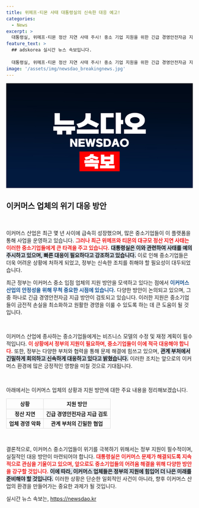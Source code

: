 ```yaml
---
title: 위메프·티몬 사태 대통령실의 신속한 대응 예고!
categories:
  - News
excerpt: >
  대통령실, 위메프·티몬 정산 지연 사태 주시! 중소 기업 지원을 위한 긴급 경영안전자금 지급 검토에 나선다. 이커머스 시장에 큰 변화가 올까? 자세한 소식은 클릭!
feature_text: >
  ## adskorea 실시간 뉴스 속보입니다.

  대통령실, 위메프·티몬 정산 지연 사태 주시! 중소 기업 지원을 위한 긴급 경영안전자금 지급 검토에 나선다. 이커머스 시장에 큰 변화가 올까? 자세한 소식은 클릭!
image: '/assets/img/newsdao_breakingnews.jpg'
---
```


<p><img src="/assets/img/newsdao_breakingnews.jpg" alt="adskorea 속보" /></p>

<h2 data-ke-size="size26">이커머스 업체의 위기 대응 방안</h2>

<p data-ke-size="size16">&nbsp;</p>

<p>이커머스 산업은 최근 몇 년 사이에 급속히 성장했으며, 많은 중소기업들이 이 플랫폼을 통해 사업을 운영하고 있습니다. <b><span style="color: #ee2323;">그러나 최근 위메프와 티몬의 대규모 정산 지연 사태는 이러한 중소기업들에게 큰 타격을 주고 있습니다.</span></b> <b><span style="background-color: #21538527;">대통령실은 이와 관련하여 사태를 예의주시하고 있으며, 빠른 대응이 필요하다고 강조하고 있습니다.</span></b> 이로 인해 중소기업들은 더욱 어려운 상황에 처하게 되었고, 정부는 신속한 조치를 취해야 할 필요성이 대두되었습니다. </p>

<p>최근 정부는 이커머스 중소 입점 업체의 지원 방안을 모색하고 있다는 점에서 <b><span style="color: #1a5490;">이커머스 산업의 안정성을 위해 무척 중요한 시점에 있습니다.</span></b> 다양한 방안이 논의되고 있으며, 그 중 하나로 긴급 경영안전자금 지급 방안이 검토되고 있습니다. 이러한 지원은 중소기업들이 금전적 손실을 최소화하고 원활한 경영을 이룰 수 있도록 하는 데 큰 도움이 될 것입니다.</p>

<p data-ke-size="size16">&nbsp;</p>

<p>이커머스 산업에 종사하는 중소기업들에게는 비즈니스 모델의 수정 및 재정 계획이 필수적입니다. <b><span style="color: #ee2323;">이 상황에서 정부의 지원이 필요하며, 중소기업들이 이에 적극 대응해야 합니다.</span></b> 또한, 정부는 다양한 부처와 협력을 통해 문제 해결에 힘쓰고 있으며, <b><span style="background-color: #21538527;">관계 부처에서 긴밀하게 회의하고 신속하게 대응하고 있다고 밝혔습니다.</span></b> 이러한 조치는 앞으로의 이커머스 환경에 많은 긍정적인 영향을 미칠 것으로 기대됩니다.</p>

<p data-ke-size="size16">&nbsp;</p>

<p>아래에서는 이커머스 업체의 상황과 지원 방안에 대한 주요 내용을 정리해보겠습니다.</p>

<table style="width: 100%; border-collapse: collapse;">
  <thead>
    <tr>
      <th style="text-align: center; border: 1px solid #ddd;"><b>상황</b></th>
      <th style="text-align: center; border: 1px solid #ddd;"><b>지원 방안</b></th>
    </tr>
  </thead>
  <tbody>
    <tr>
      <td style="text-align: center; border: 1px solid #ddd;"><b>정산 지연</b></td>
      <td style="text-align: center; border: 1px solid #ddd;"><b>긴급 경영안전자금 지급 검토</b></td>
    </tr>
    <tr>
      <td style="text-align: center; border: 1px solid #ddd;"><b>업체 경영 악화</b></td>
      <td style="text-align: center; border: 1px solid #ddd;"><b>관계 부처의 긴밀한 협업</b></td>
    </tr>
  </tbody>
</table>

<p data-ke-size="size16">&nbsp;</p>

<p>결론적으로, 이커머스 중소기업들이 위기를 극복하기 위해서는 정부 지원이 필수적이며, 실질적인 대응 방안이 마련되어야 합니다. <b><span style="color: #ee2323;">대통령실은 이커머스 문제가 해결되도록 지속적으로 관심을 기울이고 있으며, 앞으로도 중소기업들의 어려움 해결을 위해 다양한 방안을 강구할 것입니다.</span></b> <b><span style="background-color: #21538527;">이에 따라, 이커머스 업체들은 정부의 지원에 힘입어 더 나은 미래를 준비해야 할 것입니다.</span></b> 이러한 상황은 단순한 일회적인 사건이 아니라, 향후 이커머스 산업의 환경을 만들어가는 중요한 과제가 될 것입니다.</p>
실시간 뉴스 속보는, <a href="https://newsdao.kr" rel="dofollow">https://newsdao.kr</a>


